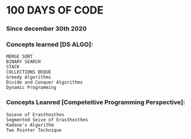 # 100 DAYS OF CODE 
### Since december 30th 2020

### Concepts learned [DS ALGO]:
    MERGE SORT 
    BINARY SEARCH
    STACK
    COLLECTIONS DEQUE 
    Greedy Algorithms  
    Divide and Conquer Algorithms
    Dynamic Programming

### Concepts Leanred [Competeitive Programming Perspective]:
    Seieve of Erasthosthes
    Segmented Seive of Erasthosthes
    Kadane's Algorithm
    Two Pointer Technique